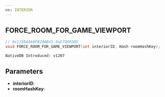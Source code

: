 ```yaml
---
ns: INTERIOR
---
```

## FORCE_ROOM_FOR_GAME_VIEWPORT

```c
// 0x115B4AA8FB28AB43 0xD79803B5
void FORCE_ROOM_FOR_GAME_VIEWPORT(int interiorID, Hash roomHashKey);
```

```
NativeDB Introduced: v1207
```

## Parameters
* **interiorID**:
* **roomHashKey**:
